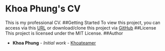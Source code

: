 # Khoa Phung's CV
This is my professional CV.
##Getting Started 
To view this project, you can access via this [URL](https://khoateamer.github.io/)
or download/clone this project via [GitHub](https://github.com/khoateamer/khoateamer.github.io)
##License
This project is licensed under the MIT License.
##Author
* **Khoa Phung** - *Initial work* - [Khoateamer](https://github.com/khoateamer)